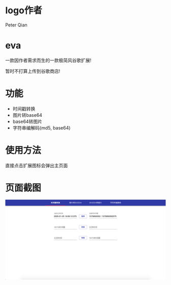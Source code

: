 # logo作者
Peter Qian

# eva
一款因作者需求而生的一款极简风谷歌扩展!

暂时不打算上传到谷歌商店!

# 功能

- 时间戳转换
- 图片转base64
- base64转图片
- 字符串编解码(md5, base64)
  
# 使用方法
直接点击扩展图标会弹出主页面

# 页面截图

![页面截图](./image/eva_page.png)